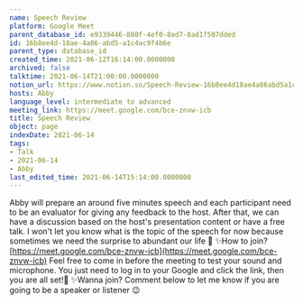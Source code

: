 ```yaml
---
name: Speech Review
platform: Google Meet
parent_database_id: e9339446-880f-4ef0-8ad7-8ad1f507dded
id: 16b8ee4d-18ae-4a86-abd5-a1c4ac9f4b6e
parent_type: database_id
created_time: 2021-06-12T16:14:00.0000000
archived: false
talktime: 2021-06-14T21:00:00.0000000
notion_url: https://www.notion.so/Speech-Review-16b8ee4d18ae4a86abd5a1c4ac9f4b6e
hosts: Abby
language_level: intermediate to advanced
meeting_link: https://meet.google.com/bce-znvw-icb
title: Speech Review
object: page
indexDate: 2021-06-14
tags:
- Talk
- 2021-06-14
- Abby
last_edited_time: 2021-06-14T15:14:00.0000000
---
```


Abby will prepare an around five minutes speech and each participant need to be an evaluator for giving any feedback to the host. After that, we can have a discussion based on the host's presentation content or have a free talk. I won't let you know what is the topic of the speech for now because sometimes we need the surprise to abundant our life 🥰
✨How to join?
 [https://meet.google.com/bce-znvw-icb](https://meet.google.com/bce-znvw-icb) 
Feel free to come in before the meeting to test your sound and microphone. You just need to log in to your Google and click the link, then you are all set!🥳 
✨Wanna join?
Comment below to let me know if you are going to be a speaker or listener 😉

